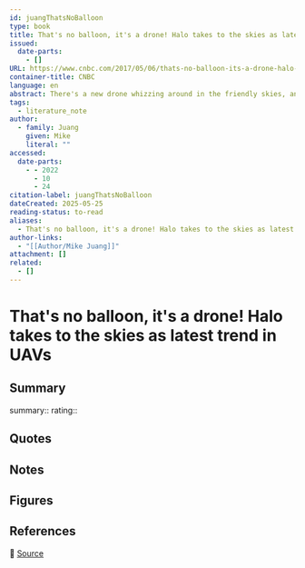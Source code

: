 ```yaml
---
id: juangThatsNoBalloon
type: book
title: That's no balloon, it's a drone! Halo takes to the skies as latest trend in UAVs
issued:
  date-parts:
    - []
URL: https://www.cnbc.com/2017/05/06/thats-no-balloon-its-a-drone-halo-takes-to-the-skies-as-latest-trend-in-uavs.html
container-title: CNBC
language: en
abstract: There's a new drone whizzing around in the friendly skies, and it doesn't look much like the others. The Halo is part of a new wave of UAVs.
tags:
  - literature_note
author:
  - family: Juang
    given: Mike
    literal: ""
accessed:
  date-parts:
    - - 2022
      - 10
      - 24
citation-label: juangThatsNoBalloon
dateCreated: 2025-05-25
reading-status: to-read
aliases:
  - That's no balloon, it's a drone! Halo takes to the skies as latest trend in UAVs
author-links:
  - "[[Author/Mike Juang]]"
attachment: []
related:
  - []
---
```


# That's no balloon, it's a drone! Halo takes to the skies as latest trend in UAVs

## Summary
summary::
rating::

## Quotes

## Notes

## Figures

## References

🔗 [Source](https://www.cnbc.com/2017/05/06/thats-no-balloon-its-a-drone-halo-takes-to-the-skies-as-latest-trend-in-uavs.html)

